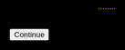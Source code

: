 <html>
<script src="https://ajax.googleapis.com/ajax/libs/jquery/3.5.1/jquery.min.js"></script>
<div class=be>



<br id=hi>
<br id=hi>
<br>
<br>
<br>




<h2 id=h2>
1 sec, gotta finish pulling carrots
</h2>
<div class="float-container"  id=namo>

<h420 >Welcome To The Code </h420>
<h69 id=name>........</h69>
<br>
</div>
<br>

<h5 id=h5>

</h5>
<h3 id=h3>
he
</h3>
<h4 id=h4>

</h4>
<h6>
Have a good day!
</h6>

<div class=be>


<button type="button" class=button    id=hey>
Continue
</button>

</div>
</div>

<script type="text/javascript"  >
let x;
switch (new Date().getDay()) {

 case 0:
    x = "Sunday";
    break;
  case 1:
    x = "Monday";
    break;
  case 2:
    x = "Tuesday";
    break;
  case 3:
    x = "Wednesday";
    break;
  case 4:
    x = "Thursday";
    break;
  case 5:
    x = "Friday";
    break;
  case  6:
    x = "Saturday";
}


var today= new Date()
var time= today.getHours()+":"+ today.getMinutes()+":"+ today.getSeconds();


var curHr = today.getHours()

if (curHr < 12) {
  t=('Good Morning')
} else if (curHr < 18) {
  t=('Good Afternoon')
} else {
  t=('Good Evening')
}
document.getElementById("h3").innerHTML= "Today is: "+ x;

document.getElementById("h5").innerHTML= t;



function load(){
const username = prompt("What is your name?");
document.cookie = ""+username+"; SameSite=None; Secure";
const x=document.cookie;document.getElementById("name").innerHTML=x+" :)";
const re=setInterval(r,20);
function r (){
var today= new Date()
var time= today.getHours()+":"+ today.getMinutes()+":"+ today.getSeconds();
document.getElementById("h4").innerHTML= "The time is: "+time

};
setTimeout(function(){
$("h2").hide()

$("#namo").show()
$("#hey").show()},4000);



console.log("loaded")

}

window.onload=load;
$("#hey").click(function(){
setTimeout(function(){
$("#namo").hide();
$("h1").hide();
$("#hey").hide();
setTimeout(function(){

$("h4").show();
$("h3").show();
$("h5").show();
$("h6").show();
},1100)
},500)})



</script>
</html>
<style>
h1 {
  text-align:center;
  font-size:4em;
  display:none;
     background-color:black;
     color:white;
}
.be{
   
  background-color:black;

}
.center{
  
  background-color:black;
}
h2 {
  text-align:center;
  font-size:4em;
    background-color:black;
    color:orange
 
}
h3 {
  text-align:center;
  font-size:2em;
 display:none;
     background-color:black;
     color:white;
}
h4 {
  text-align:center;
  font-size:2em;
 display:none;
     background-color:black;
     color:white;
}
h5 {
  text-align:center;
  font-size:2em;
 display:none;
     background-color:black;
     color:green;
}
h6 {
  text-align:center;
  font-size:2em;
 display:none;
     background-color:black;
     color:green;
}

.button {
    text-align:center;
  display:none;
justify-content:center;
align-items:center;
  padding: 0;
  width: 100%;
  height: 10%;
  border: none;
  background-color: #04AA6D;
  color: white;
  padding: 14px 28px;
  font-size: 16px;
  cursor: pointer;
  
}
html{
  background-color:black;
  color:black;
}

#namo{
  text-align:center;
  color:white;
  font-size:4em;
  display:none;
}
#name{
  color:orange;
}
h420{
  
 color:green;
}
</style>

<script src="script.js"></script>
<script type="text/javascript"
